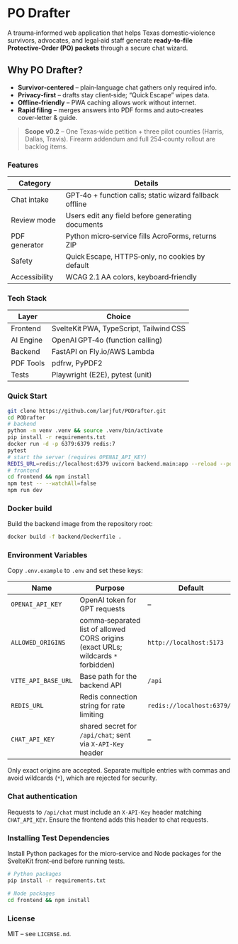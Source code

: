 # PO Drafter

A trauma‑informed web application that helps Texas domestic‑violence survivors,
advocates, and legal‑aid staff generate **ready‑to‑file Protective‑Order (PO) packets**
through a secure chat wizard.

## Why PO Drafter?
* **Survivor‑centered** – plain‑language chat gathers only required info.
* **Privacy‑first** – drafts stay client‑side; “Quick Escape” wipes data.
* **Offline‑friendly** – PWA caching allows work without internet.
* **Rapid filing** – merges answers into PDF forms and auto‑creates cover‑letter & guide.

> **Scope v0.2** – One Texas‑wide petition + three pilot counties (Harris, Dallas, Travis).
> Firearm addendum and full 254‑county rollout are backlog items.

### Features
| Category      | Details                                                 |
|---------------|---------------------------------------------------------|
| Chat intake   | GPT‑4o + function calls; static wizard fallback offline |
| Review mode   | Users edit any field before generating documents        |
| PDF generator | Python micro‑service fills AcroForms, returns ZIP       |
| Safety        | Quick Escape, HTTPS‑only, no cookies by default         |
| Accessibility | WCAG 2.1 AA colors, keyboard‑friendly                   |

### Tech Stack
| Layer      | Choice                                 |
|------------|----------------------------------------|
| Frontend   | SvelteKit PWA, TypeScript, Tailwind CSS |
| AI Engine  | OpenAI GPT‑4o (function calling)       |
| Backend    | FastAPI on Fly.io/AWS Lambda           |
| PDF Tools  | pdfrw, PyPDF2                          |
| Tests      | Playwright (E2E), pytest (unit)        |

### Quick Start
```bash
git clone https://github.com/larjfut/PODrafter.git
cd PODrafter
# backend
python -m venv .venv && source .venv/bin/activate
pip install -r requirements.txt
docker run -d -p 6379:6379 redis:7
pytest
# start the server (requires OPENAI_API_KEY)
REDIS_URL=redis://localhost:6379 uvicorn backend.main:app --reload --port 8080
# frontend
cd frontend && npm install
npm test -- --watchAll=false
npm run dev
```

### Docker build

Build the backend image from the repository root:

```bash
docker build -f backend/Dockerfile .
```

### Environment Variables

Copy `.env.example` to `.env` and set these keys:

| Name | Purpose | Default |
|------|---------|---------|
| `OPENAI_API_KEY` | OpenAI token for GPT requests | – |
| `ALLOWED_ORIGINS` | comma‑separated list of allowed CORS origins (exact URLs; wildcards `*` forbidden) | `http://localhost:5173` |
| `VITE_API_BASE_URL` | Base path for the backend API | `/api` |
| `REDIS_URL` | Redis connection string for rate limiting | `redis://localhost:6379/0` |
| `CHAT_API_KEY` | shared secret for `/api/chat`; sent via `X-API-Key` header | – |

Only exact origins are accepted. Separate multiple entries with commas and avoid wildcards (`*`), which are rejected for security.

### Chat authentication

Requests to `/api/chat` must include an `X-API-Key` header matching `CHAT_API_KEY`. Ensure the frontend adds this header to chat requests.

### Installing Test Dependencies

Install Python packages for the micro‑service and Node packages for the SvelteKit front‑end before running tests.

```bash
# Python packages
pip install -r requirements.txt

# Node packages
cd frontend && npm install
```

### License

MIT – see `LICENSE.md`.
